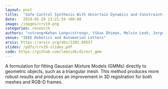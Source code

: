 ```yaml
---
layout: post
title:  "Safe Control Synthesis With Uncertain Dynamics and Constraints"
date:   2019-05-29 22:21:59 +00:00
image: /images/crv19.png
categories: research
authors: "<strong>Kehan Long</strong>, Vikas Dhiman, Melvin Leok, Jorge Cortes, Nikolay Atanasov"
venue: "IEEE Robotics and Automation Letters"
arxiv: https://arxiv.org/abs/2202.09557
slides: /pdfs/crv19-slides.pdf
code: https://github.com/leonidk/direct_gmm
---
```


A formulation for fitting Gaussian Mixture Models (GMMs) directly to geometric objects, such as a triangular mesh. This method produces more robust results and produces an improvement in 3D registration for both meshes and RGB-D frames. 
